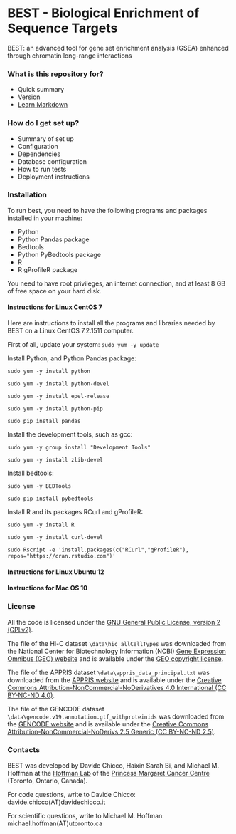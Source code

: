 # BEST - Biological Enrichment of Sequence Targets #

BEST: an advanced tool for gene set enrichment analysis (GSEA) enhanced
through chromatin long-range interactions


### What is this repository for? ###

* Quick summary
* Version
* [Learn Markdown](https://bitbucket.org/tutorials/markdowndemo)

### How do I get set up? ###

* Summary of set up
* Configuration
* Dependencies
* Database configuration
* How to run tests
* Deployment instructions

### Installation ###
To run best, you need to have the following programs and packages installed in your machine:
- Python
- Python Pandas package
- Bedtools
- Python PyBedtools package
- R
- R gProfileR package

You need to have root privileges, an internet connection, and at least 8 GB of free space on your hard disk.

#### Instructions for Linux CentOS 7 ####
Here are instructions to install all the programs and libraries needed by BEST on a Linux CentOS 7.2.1511 computer.

First of all, update your system:
`sudo yum -y update`

Install Python, and Python Pandas package:

`sudo yum -y install python`

`sudo yum -y install python-devel`

`sudo yum -y install epel-release`

`sudo yum -y install python-pip`

`sudo pip install pandas`

Install the development tools, such as gcc:

`sudo yum -y group install "Development Tools"`

`sudo yum -y install zlib-devel`

Install bedtools:

`sudo yum -y BEDTools`

`sudo pip install pybedtools`

Install R and its packages RCurl and gProfileR:

`sudo yum -y install R`

`sudo yum -y install curl-devel`

`sudo Rscript -e 'install.packages(c("RCurl","gProfileR"), repos="https://cran.rstudio.com")' `

#### Instructions for Linux Ubuntu 12 ####
#### Instructions for Mac OS 10 ####


### License ###
All the code is licensed under the [GNU General Public License, version 2 (GPLv2)](http://www.gnu.org/licenses/gpl-2.0-standalone.html).

The file of the Hi-C dataset `\data\hic_allCellTypes` was downloaded from the National Center for Biotechnology Information (NCBI) [Gene Expression Omnibus (GEO) website](https://www.ncbi.nlm.nih.gov/geo/query/acc.cgi?acc=GSE63525) and is available under the [GEO copyright license](https://www.ncbi.nlm.nih.gov/geo/info/disclaimer.html).

The file of the APPRIS dataset `\data\appris_data_principal.txt` was downloaded from the [APPRIS website](http://appris.bioinfo.cnio.es/#/downloads) and is available under the [Creative Commons Attribution-NonCommercial-NoDerivatives 4.0 International (CC BY-NC-ND 4.0)](https://creativecommons.org/licenses/by-nc-nd/4.0/).

The file of the GENCODE dataset `\data\gencode.v19.annotation.gtf_withproteinids` was downloaded from the [GENCODE website](http://appris.bioinfo.cnio.es/#/downloads) and is available under the [Creative Commons
Attribution-NonCommercial-NoDerivs 2.5 Generic (CC BY-NC-ND 2.5)](https://creativecommons.org/licenses/by-nc-nd/2.5/).

### Contacts ###

BEST was developed by Davide Chicco, Haixin Sarah Bi, and Michael M. Hoffman at the [Hoffman Lab](http://www.hoffmanlab.org) of the [Princess Margaret Cancer Centre](http://www.uhn.ca/PrincessMargaret/Research/) (Toronto, Ontario, Canada).

For code questions, write to Davide Chicco: davide.chicco(AT)davidechicco.it

For scientific questions, write to Michael M. Hoffman: michael.hoffman(AT)utoronto.ca